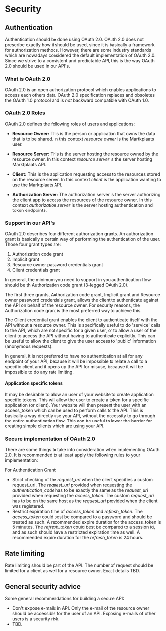 Security
========

## Authentication


Authentication should be done using OAuth 2.0. OAuth 2.0 does not prescribe exactly how it should be used, since it is basically a framework for authorization methods. However, there are some industry standards which are nowadays considered the default implementation of OAuth 2.0. Since we strive to a consistent and predictable API, this is the way OAuth 2.0 should be used in our API's.

### What is OAuth 2.0


OAuth 2.0 is an open authorization protocol which enables applications to
access each others data. OAuth 2.0 specification replaces and obsoletes the
OAuth 1.0 protocol and is *not* backward compatible with OAuth 1.0.

### OAuth 2.0 Roles

OAuth 2.0 defines the following roles of users and applications:

* **Resource Owner:** This is the person or application that owns the data
  that is to be shared. In this context *resource owner*
  is the Martkplaats user.

* **Resource Server:** This is the server hosting the resource owned by the
  resource owner. In this context *resource server* is the server hosting
  Marktplaats API.

* **Client:** This is the application requesting access to the resources stored
  on the resource server. In this context *client* is the application wanting
  to use the Marktplaats API.

* **Authorization Server:** The authorization server is the server
  authorizing the client app to access the resources of the resource owner.
  In this context *authorization server* is the server hosting authentication
  and token endpoints.

### Support in our API's

OAuth 2.0 describes four different authorization grants. An authorization grant is basically a certain way of performing the authentication of the user. Those four grant types are:

1. Authorization code grant
2. Implicit grant
3. Resource owner password credentials grant
4. Client credentials grant

In general, the minimum you need to support in you authentication flow should be th Authorization code grant (3-legged OAuth 2.0).

The first three grants, Authorization code grant, Implicit grant and Resource owner password credentials grant, allows the client to authenticate against the API on behalf of the resource owner. For security reasons, the Authorization code grant is the most preferred way to achieve this.

The Client credential grant enables the client to authenticate itself with the API without a resource owner. This is specifically useful to do 'service' calls to the API, which are not specific for a given user, or to allow a user of the client to access the API without having to authenticate explicitly. This can be useful to allow the client to give the user access to 'public' information (anonymous requests).

In general, it is not preferred to have no authentication at all for any endpoint of your API, because it will be impossible to relate a call to a specific client and it opens up the API for misuse, because it will be impossible to do any rate limiting.

#### Application specific tokens

It may be desirable to allow an user of your website to create application specific tokens. This will allow the user to create a token for a specific application (or client). Your website will then present the user with an access_token which can be used to perform calls to the API. This is basically a way directly use your API, without the necessity to go through the entire authentication flow. This can be useful to lower the barrier for creating simple clients which are using your API. 

### Secure implementation of OAuth 2.0

There are some things to take into consideration when implementing OAuth 2.0. It is recommended to at least apply the following rules to your implementation:

For Authentication Grant:

* Strict checking of the *request_uri* when the client specifies a custom request_uri. The *request_uri* provided when requesting the *authentication_code* has to be exactly the same as the *request_uri* provided when requesting the *access_token*. The custom *request_uri* has to be on the same host as the *request_uri* provided when the client was registered.
* Restrict expiration time of *access_token* and *refresh_token*. The *access_token* could best be compared to a password and should be treated as such. A recommended expire duration for the access_token is 5 minutes. The *refresh_token* could best be compared to a session id, and as such should have a restricted expiration time as well. A recommended expire duration for the *refresh_token* is 24 hours.

## Rate limiting

Rate limiting should be part of the API. The number of request should be limited for a client as well for a resource owner. Exact details TBD.

## General security advice

Some general recommendations for building a secure API:

* Don't expose e-mails in API. Only the e-mail of the resource owner should be accessible for the user of an API. Exposing e-mails of other users is a security risk.
* TBD.
